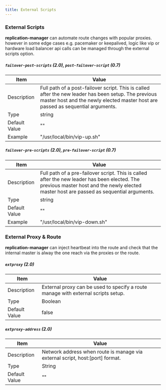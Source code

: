 ```yaml
---
title: External Scripts
---
```


### External Scripts

**replication-manager** can automate route changes with popular proxies. however in some edge cases e.g. pacemaker or keepalived, logic like vip or hardware load balancer api calls can be managed through the external scripts option.

##### `failover-post-scripts` (2.0),  `post-failover-script` (0.7)

| Item          | Value |
| ----          | ----- |
| Description   | Full path of a post-failover script. This is called after the new leader has been setup. The previous master host and the newly elected master host are passed as sequential arguments. |
| Type          | string |
| Default Value | "" |
| Example | "/usr/local/bin/vip-up.sh" |

##### `failover-pre-scripts` (2.0),  `pre-failover-script` (0.7)

| Item          | Value |
| ----          | ----- |
| Description   | Full path of a pre-failover script. This is called after the new leader has been elected. The previous master host and the newly elected master host are passed as sequential arguments. |
| Type          | string |
| Default Value | "" |
| Example | "/usr/local/bin/vip-down.sh" |

### External Proxy & Route

**replication-manager** can inject heartbeat into the route and check that the internal master is alway the one reach via the proxies or the route.

##### `extproxy` (2.0)

| Item          | Value |
| ----          | ----- |
| Description   | External proxy can be used to specify a route manage with external scripts setup. |
| Type          | Boolean |
| Default Value | false|

##### `extproxy-address` (2.0)

| Item          | Value |
| ----          | ----- |
| Description   | Network address when route is manage via external script, host:[port] format. |
| Type          | String |
| Default Value | ""|
